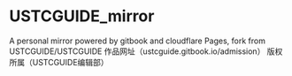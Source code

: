 # USTCGUIDE_mirror
A personal mirror powered by gitbook and cloudflare Pages, fork from USTCGUIDE/USTCGUIDE
作品网址（ustcguide.gitbook.io/admission） 
版权所属（USTCGUIDE编辑部）
